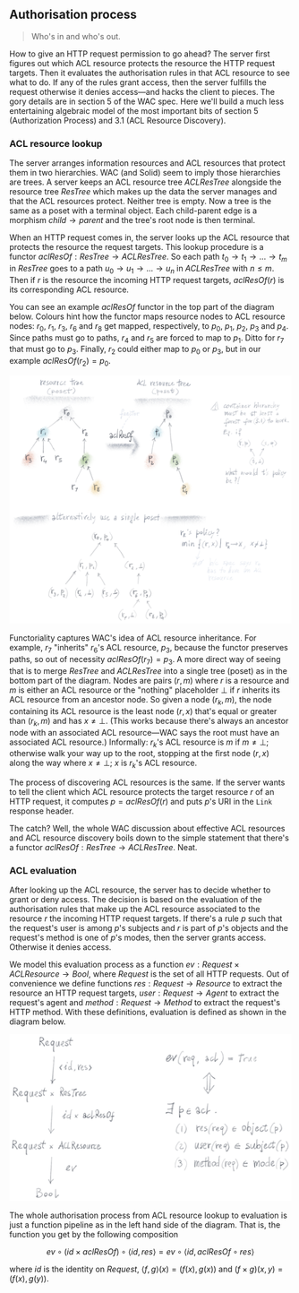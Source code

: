 Authorisation process
---------------------
> Who's in and who's out.

How to give an HTTP request permission to go ahead? The server first
figures out which ACL resource protects the resource the HTTP request
targets. Then it evaluates the authorisation rules in that ACL resource
to see what to do. If any of the rules grant access, then the server
fulfills the request otherwise it denies access—and hacks the client
to pieces. The gory details are in section 5 of the WAC spec. Here
we'll build a much less entertaining algebraic model of the most
important bits of section 5 (Authorization Process) and 3.1 (ACL
Resource Discovery).


### ACL resource lookup

The server arranges information resources and ACL resources that
protect them in two hierarchies. WAC (and Solid) seem to imply those
hierarchies are trees. A server keeps an ACL resource tree $ACLResTree$
alongside the resource tree $ResTree$ which makes up the data the
server manages and that the ACL resources protect. Neither tree is
empty. Now a tree is the same as a poset with a terminal object.
Each child-parent edge is a morphism $child \rightarrow parent$ and
the tree's root node is then terminal.

When an HTTP request comes in, the server looks up the ACL resource
that protects the resource the request targets. This lookup procedure
is a functor $aclResOf : ResTree \rightarrow ACLResTree$. So each
path $t_0 \rightarrow t_1 \rightarrow \ldots \rightarrow t_m$ in $ResTree$
goes to a path $u_0 \rightarrow u_1 \rightarrow \ldots \rightarrow u_n$
in $ACLResTree$ with $n \leq m$. Then if $r$ is the resource the
incoming HTTP request targets, $aclResOf(r)$ is its corresponding
ACL resource.

You can see an example $aclResOf$ functor in the top part of the
diagram below. Colours hint how the functor maps resource nodes to
ACL resource nodes: $r_0$, $r_1$, $r_3$, $r_6$ and $r_8$ get mapped,
respectively, to $p_0$, $p_1$, $p_2$, $p_3$ and $p_4$. Since paths
must go to paths, $r_4$ and $r_5$ are forced to map to $p_1$. Ditto
for $r_7$ that must go to $p_3$. Finally, $r_2$ could either map to
$p_0$ or $p_3$, but in our example $aclResOf(r_2) = p_0$.

![ACL resource lookup.][dia.acl]

Functoriality captures WAC's idea of ACL resource inheritance. For
example, $r_7$ "inherits" $r_6$'s ACL resource, $p_3$, because the
functor preserves paths, so out of necessity $aclResOf(r_7) = p_3$.
A more direct way of seeing that is to merge $ResTree$ and $ACLResTree$
into a single tree (poset) as in the bottom part of the diagram.
Nodes are pairs $(r, m)$ where $r$ is a resource and $m$ is either
an ACL resource or the "nothing" placeholder $\bot$ if $r$ inherits
its ACL resource from an ancestor node. So given a node $(r_k, m)$,
the node containing its ACL resource is the least node $(r, x)$
that's equal or greater than $(r_k, m)$ and has $x \neq \bot$.
(This works because there's always an ancestor node with an associated
ACL resource—WAC says the root must have an associated ACL resource.)
Informally: $r_k$'s ACL resource is $m$ if $m \neq \bot$; otherwise
walk your way up to the root, stopping at the first node $(r, x)$
along the way where $x \neq \bot$; $x$ is $r_k$'s ACL resource.

The process of discovering ACL resources is the same. If the server
wants to tell the client which ACL resource protects the target resource
$r$ of an HTTP request, it computes $p = aclResOf(r)$ and puts $p$'s
URI in the `Link` response header.

The catch? Well, the whole WAC discussion about effective ACL resources
and ACL resource discovery boils down to the simple statement that
there's a functor  $aclResOf : ResTree \rightarrow ACLResTree$. Neat.


### ACL evaluation

After looking up the ACL resource, the server has to decide whether
to grant or deny access. The decision is based on the evaluation of
the authorisation rules that make up the ACL resource associated to
the resource $r$ the incoming HTTP request targets. If there's a rule
$p$ such that the request's user is among $p$'s subjects and $r$ is
part of $p$'s objects and the request's method is one of $p$'s modes,
then the server grants access. Otherwise it denies access.

We model this evaluation process as a function
$ev : Request \times ACLResource \rightarrow Bool$, where $Request$
is the set of all HTTP requests. Out of convenience we define functions
$res: Request \rightarrow Resource$ to extract the resource an HTTP
request targets, $user: Request \rightarrow Agent$ to extract the
request's agent and $method: Request \rightarrow Method$ to extract
the request's HTTP method. With these definitions, evaluation is
defined as shown in the diagram below.

![Authorisation evaluation.][dia.eval]

The whole authorisation process from ACL resource lookup to evaluation
is just a function pipeline as in the left hand side of the diagram.
That is, the function you get by the following composition

```math
ev \circ (id \times aclResOf) \circ \langle id, res \rangle =
ev \circ \langle id, aclResOf \circ res \rangle
```

where $id$ is the identity on $Request$,
$\langle f, g \rangle(x) = (f(x), g(x))$ and
$(f \times g)(x, y) = (f(x), g(y))$.




[dia.acl]: ./effective-acl.png
[dia.eval]: ./auth-eval.png
